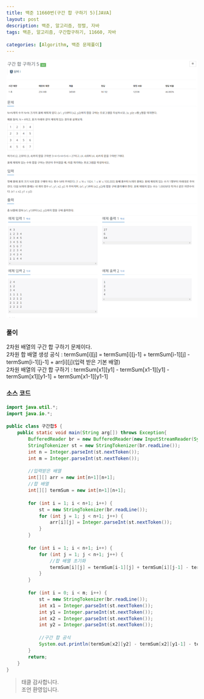 ```yaml
---
title: 백준 11660번(구간 합 구하기 5)[JAVA]
layout: post
description: 백준, 알고리즘, 정렬, 자바
tags: 백준, 알고리즘, 구간합구하기, 11660, 자바

categories: [Algorithm, 백준 문제풀이]
---
```


![구간합5](/assets/img/구간합5.png)<br/>
![구간합5](/assets/img/구간합5_2.png)

### __풀이__
2차원 배열의 구간 합 구하기 문제이다.
<br/>
2차원 합 배열 생성 공식 : termSum[i][j] = termSum[i][j-1] + termSum[i-1][j] - termSum[i-1][j-1] + arr[i][j](입력 받은 기본 배열)
<br/>
2차원 배열의 구간 합 구하기 : termSum[x1][y1] - termSum[x1-1][y1] - termSum[x1][y1-1] + termSum[x1-1][y1-1]

### __소스 코드__ 

```java
import java.util.*;
import java.io.*;

public class 구간합5 {
	public static void main(String arg[]) throws Exception{
		BufferedReader br = new BufferedReader(new InputStreamReader(System.in));
		StringTokenizer st = new StringTokenizer(br.readLine());
		int n = Integer.parseInt(st.nextToken());
		int m = Integer.parseInt(st.nextToken());
		
        //입력받은 배열
		int[][] arr = new int[n+1][n+1];
        //합 배열
		int[][] termSum = new int[n+1][n+1];
		
		for (int i = 1; i < n+1; i++) {
			st = new StringTokenizer(br.readLine());
			for (int j = 1; j < n+1; j++) {
				arr[i][j] = Integer.parseInt(st.nextToken());
			}
		}
		
		for (int i = 1; i < n+1; i++) {
			for (int j = 1; j < n+1; j++) {
				//합 배열 초기화
				termSum[i][j] = termSum[i-1][j] + termSum[i][j-1] - termSum[i-1][j-1] + arr[i][j];
			}
		}
		
		for (int i = 0; i < m; i++) {
			st = new StringTokenizer(br.readLine());
			int x1 = Integer.parseInt(st.nextToken());
			int y1 = Integer.parseInt(st.nextToken());
			int x2 = Integer.parseInt(st.nextToken());
			int y2 = Integer.parseInt(st.nextToken());
			
			//구간 합 공식
			System.out.println(termSum[x2][y2] - termSum[x2][y1-1] - termSum[x1-1][y2] + termSum[x1-1][y1-1]);
		}
		return;
	}
}
```

> 태클 감사합니다.<br/>
> 조언 환영입니다.